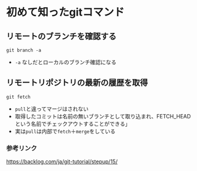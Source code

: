 # 初めて知ったgitコマンド
## リモートのブランチを確認する
```shell
git branch -a
```
- `-a` なしだとローカルのブランチ確認になる

## リモートリポジトリの最新の履歴を取得
```shell
git fetch
```
- `pull`と違ってマージはされない
- 取得したコミットは名前の無いブランチとして取り込まれ、FETCH_HEADという名前でチェックアウトすることができる」
- 実は`pull`は内部で`fetch`＋`merge`をしている

### 参考リンク
https://backlog.com/ja/git-tutorial/stepup/15/